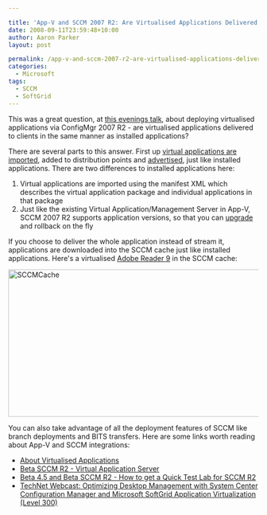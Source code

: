 ```yaml
---

title: 'App-V and SCCM 2007 R2: Are Virtualised Applications Delivered The Same Way?'
date: 2008-09-11T23:59:48+10:00
author: Aaron Parker
layout: post

permalink: /app-v-and-sccm-2007-r2-are-virtualised-applications-delivered-the-same-way/
categories:
  - Microsoft
tags:
  - SCCM
  - SoftGrid
---
```

This was a great question, at [this evenings talk]({{site.baseurl}}/virtualisation/app-v-talk-slide-deck),  about deploying virtualised applications via ConfigMgr 2007 R2 - are virtualised applications delivered to clients in the same manner as installed applications?

There are several parts to this answer. First up [virtual applications are imported](http://technet.microsoft.com/en-gb/library/cc161915.aspx), added to distribution points and [advertised](http://technet.microsoft.com/en-gb/library/cc161935.aspx), just like installed applications. There are two differences to installed applications here:

  1. Virtual applications are imported using the manifest XML which describes the virtual application package and individual applications in that package
  2. Just like the existing Virtual Application/Management Server in App-V, SCCM 2007 R2 supports application versions, so that you can [upgrade](http://technet.microsoft.com/en-gb/library/cc161773.aspx) and rollback on the fly

If you choose to deliver the whole application instead of stream it, applications are downloaded into the SCCM cache just like installed applications. Here's a virtualised [Adobe Reader 9]({{site.baseurl}}/deployment/deploying-adobe-reader-9-for-windows) in the SCCM cache:

<img src="{{site.baseurl}}/media/2008/09/sccmcache.png" border="0" alt="SCCMCache" width="587" height="296" /> 

You can also take advantage of all the deployment features of SCCM like branch deployments and BITS transfers. Here are some links worth reading about App-V and SCCM integrations:

  * [About Virtualised Applications](http://technet.microsoft.com/en-gb/library/cc161873.aspx)
  * [Beta SCCM R2 - Virtual Application Server](http://blogs.technet.com/virtualworld/archive/2008/04/29/beta-sccm-r2-virtual-application-server.aspx)
  * [Beta 4.5 and Beta SCCM R2 - How to get a Quick Test Lab for SCCM R2](http://blogs.technet.com/virtualworld/archive/2008/03/27/beta-4-5-and-beta-sccm-r2-how-to-get-a-quick-test-lab-for-sccm-r2.aspx)
  * [TechNet Webcast: Optimizing Desktop Management with System Center Configuration Manager and Microsoft SoftGrid Application Virtualization (Level 300)](http://msevents.microsoft.com/CUI/WebCastEventDetails.aspx?culture=en-US&EventID=1032358170&CountryCode=US)